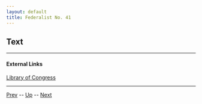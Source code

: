 ```yaml
---
layout: default
title: Federalist No. 41
---
```


## Text

---
#### External Links
[Library of Congress]()

---

[Prev](40.md) -- [Up](README.md) -- [Next](42.md)
